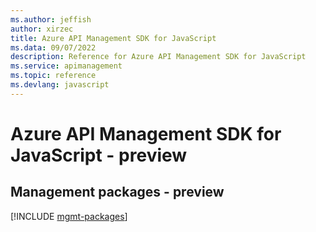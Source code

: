 ```yaml
---
ms.author: jeffish
author: xirzec
title: Azure API Management SDK for JavaScript
ms.data: 09/07/2022
description: Reference for Azure API Management SDK for JavaScript
ms.service: apimanagement
ms.topic: reference
ms.devlang: javascript
---
```

# Azure API Management SDK for JavaScript - preview

## Management packages - preview
[!INCLUDE [mgmt-packages](api-management-mgmt-index.md)]